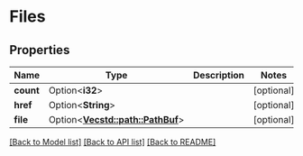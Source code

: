 # Files

## Properties

Name | Type | Description | Notes
------------ | ------------- | ------------- | -------------
**count** | Option<**i32**> |  | [optional]
**href** | Option<**String**> |  | [optional]
**file** | Option<[**Vec<std::path::PathBuf>**](std::path::PathBuf.md)> |  | [optional]

[[Back to Model list]](../README.md#documentation-for-models) [[Back to API list]](../README.md#documentation-for-api-endpoints) [[Back to README]](../README.md)


